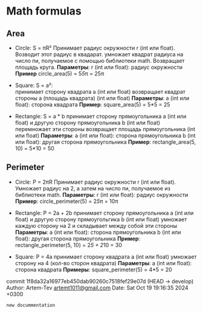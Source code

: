 # Math formulas
## Area
- Circle: S = πR²
Принимает радиус окружности r (int или float).
Возводит этот радиус в квадарат.
умножает квадрат радиуса на число пи, получаемое с помощью библиотеки math.
Возвращает площадь круга.
__Параметры__:
    r (int или float): радиус окружности
__Пример__
    circle_area(5) = 5*5*π = 25π

- Square: S = a²:  
принимает сторону квадрата а (int или float)
возвращает квадрат стороны a (площадь квадрата) (int или float) 
__Параметры__:
    a (int или float): сторона квадрата
__Пример__:
    square_area(5) = 5*5 = 25

- Rectangle: S = a * b
принимает сторону прямоугольника a (int или float) и другую сторону прямоугольника b (int или float)
перемножает эти стороны
возвращает площадь прямоугольника (int или float)
__Параметры__:
    a (int или float): сторона прямоугольника
    b (int или float): другая сторона прямоугольника
__Пример__:
    rectangle_area(5, 10) = 5*10 = 50

## Perimeter
- Circle: P = 2πR
Принимает радиус окружности r (int или float).
Умножает радиус на 2, а затем на число пи, получаемое из библиотеки math.
__Параметры__:
    r (int или float): радиус окружности
__Пример__:
    circle_perimeter(5) = 2*5*π = 10π

- Rectangle: P = 2a + 2b
принимает сторону прямоугольника a (int или float) и другую сторону прямоугольгика b (int или float)
умножает каждую сторону на 2 и складывает между собой эти стороны
__Параметры__:
    a (int или float): сторона прямоугольника
    b (int или float): другая сторона прямоугольника
__Пример__:
    rectangle_perimeter(5, 10) = 2*5 + 2*10 = 30

- Square: P = 4a
принимает сторону квадрата а (int или float)
умножает сторону на 4 (кол-во сторон квадрата)
__Параметры__:
    a (int или float): сторона квадрата
__Примеры__:
    square_perimeter(5) = 4*5 = 20

commit 1f8da32a16977eb450dab90260c7518fef29e07d (HEAD -> develop)
Author: Artem-Tev <artemt1011@gmail.com>
Date:   Sat Oct 19 19:16:35 2024 +0300

    new docummentation